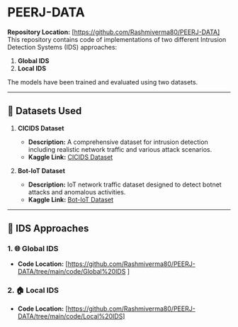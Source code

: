# PEERJ-DATA 
**Repository Location:** [https://github.com/Rashmiverma80/PEERJ-DATA]
This repository contains code of  implementations of two different Intrusion Detection Systems (IDS) approaches:

1. **Global IDS**
2. **Local IDS**

The models have been trained and evaluated using two datasets.

---

## 📂 Datasets Used

1. **CICIDS Dataset**
   - **Description:** A comprehensive dataset for intrusion detection including realistic network traffic and various attack scenarios.
   - **Kaggle Link:** [CICIDS Dataset](https://www.kaggle.com/rashmiverma80/cicids)

2. **Bot-IoT Dataset**
   - **Description:** IoT network traffic dataset designed to detect botnet attacks and anomalous activities.
   - **Kaggle Link:** [Bot-IoT Dataset](https://www.kaggle.com/datasets/vigneshvenkateswaran/bot-iot/data)

---

## 🚀 IDS Approaches

### 1. 🌐 Global IDS

- **Code Location:** [https://github.com/Rashmiverma80/PEERJ-DATA/tree/main/code/Global%20IDS  ]
  

### 2. 🏠 Local IDS

- **Code Location:**  [https://github.com/Rashmiverma80/PEERJ-DATA/tree/main/code/Local%20IDS]
  
